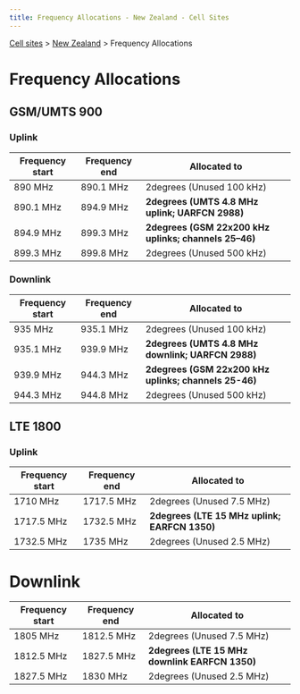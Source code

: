 ```yaml
---
title: Frequency Allocations - New Zealand - Cell Sites
---
```


[Cell sites](,,/) > [New Zealand](./) > Frequency Allocations

# Frequency Allocations

## GSM/UMTS 900

### Uplink

Frequency start | Frequency end | Allocated to
--------------- | ------------- | ------------
890 MHz         | 890.1 MHz     | 2degrees (Unused 100 kHz)
890.1 MHz       | 894.9 MHz     | **2degrees (UMTS 4.8 MHz uplink; UARFCN 2988)**
894.9 MHz       | 899.3 MHz     | **2degrees (GSM 22x200 kHz uplinks; channels 25–46)**
899.3 MHz       | 899.8 MHz     | 2degrees (Unused 500 kHz)

### Downlink

Frequency start | Frequency end | Allocated to
--------------- | ------------- | ------------
935 MHz         | 935.1 MHz     | 2degrees (Unused 100 kHz)
935.1 MHz       | 939.9 MHz     | **2degrees (UMTS 4.8 MHz downlink; UARFCN 2988)**
939.9 MHz       | 944.3 MHz     | **2degrees (GSM 22x200 kHz uplinks; channels 25-46)**
944.3 MHz       | 944.8 MHz     | 2degrees (Unused 500 kHz)


## LTE 1800

### Uplink

Frequency start | Frequency end | Allocated to
--------------- | ------------- | ------------
1710 MHz        | 1717.5 MHz    | 2degrees (Unused 7.5 MHz)
1717.5 MHz      | 1732.5 MHz    | **2degrees (LTE 15 MHz uplink; EARFCN 1350)**
1732.5 MHz      | 1735 MHz      | 2degrees (Unused 2.5 MHz)

# Downlink

Frequency start | Frequency end | Allocated to
--------------- | ------------- | ------------
1805 MHz        | 1812.5 MHz    | 2degrees (Unused 7.5 MHz)
1812.5 MHz      | 1827.5 MHz    | **2degrees (LTE 15 MHz downlink EARFCN 1350)**
1827.5 MHz      | 1830 MHz      | 2degrees (Unused 2.5 MHz)
